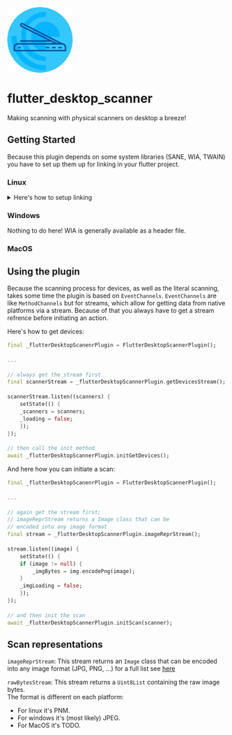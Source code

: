 <img src="assets/desktop_scanner_logo.png" width="150" alt="flutter desktop scanner logo" />  

# flutter_desktop_scanner

Making scanning with physical scanners on desktop a breeze!

## Getting Started

Because this plugin depends on some system libraries (SANE, WIA, TWAIN) you have to set up them up for linking in your flutter project.  

### Linux

<details>
<summary>Here's how to setup linking</summary>

In `./linux/CMakeLists.txt` under:

```cmake
apply_standard_settings(${BINARY_NAME})
```

add:

```cmake
set(LINKER_FLAGS "-lsane")
set(CMAKE_EXE_LINKER_FLAGS "${CMAKE_EXE_LINKER_FLAGS} ${LINKER_FLAGS}")
```

</details>

### Windows

Nothing to do here! WIA is generally available as a header file.

### MacOS

## Using the plugin
Because the scanning process for devices, as well as the literal scanning, takes some time the plugin is based on `EventChannels`. `EventChannels` are like `MethodChannels` but for streams, which allow for getting data from native platforms via a stream. Because of that you always have to get a stream refrence before initiating an action.

Here's how to get devices:

```dart
final _flutterDesktopScanenrPlugin = FlutterDesktopScannerPlugin();

...

// always get the stream first
final scannerStream = _flutterDesktopScannerPlugin.getDevicesStream();

scannerStream.listen((scanners) {
    setState(() {
    _scanners = scanners;
    _loading = false;
    });
});

// then call the init method
await _flutterDesktopScannerPlugin.initGetDevices();
```

And here how you can initiate a scan:

```dart
final _flutterDesktopScanenrPlugin = FlutterDesktopScannerPlugin();

...

// again get the stream first;
// imageReprStream returns a Image class that can be
// encoded into any image format
final stream = _flutterDesktopScannerPlugin.imageReprStream();

stream.listen((image) {
    setState(() {
    if (image != null) {
        _imgBytes = img.encodePng(image);
    }
    _imgLoading = false;
    });
});

// and then init the scan
await _flutterDesktopScannerPlugin.initScan(scanner);
```

## Scan representations

`imageReprStream`: This stream returns an `Image` class that can be encoded into any image format (JPG, PNG, ...) for a full list see [here](https://github.com/brendan-duncan/image/blob/main/doc/formats.md)

`rawBytesStream`: This stream returns a `Uint8List` containing the raw image bytes.  
The format is different on each platform:
- For linux it's PNM.
- For windows it's (most likely) JPEG.
- For MacOS it's TODO.
